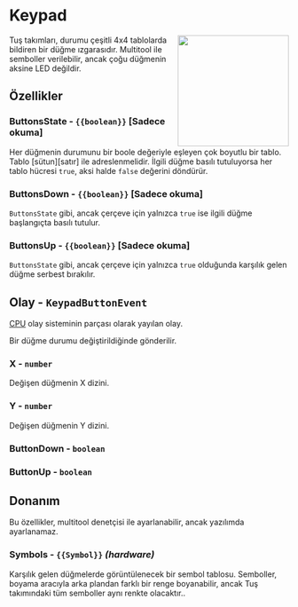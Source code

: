 # Keypad

<img src="https://docs.retrogadgets.game/api/modules/Keypad.png" width="200" align="right">

Tuş takımları, durumu çeşitli 4x4 tablolarda bildiren bir düğme ızgarasıdır. Multitool ile semboller verilebilir, ancak çoğu düğmenin aksine LED değildir.

## Özellikler

### ButtonsState - `{{boolean}}` **[Sadece okuma]**
Her düğmenin durumunu bir boole değeriyle eşleyen çok boyutlu bir tablo.
Tablo [sütun][satır] ile adreslenmelidir. İlgili düğme basılı tutuluyorsa her tablo hücresi `true`, aksi halde `false` değerini döndürür.

### ButtonsDown - `{{boolean}}` **[Sadece okuma]**
`ButtonsState` gibi, ancak çerçeve için yalnızca `true` ise ilgili düğme başlangıçta basılı tutulur.

### ButtonsUp - `{{boolean}}` **[Sadece okuma]**
`ButtonsState` gibi, ancak çerçeve için yalnızca `true` olduğunda karşılık gelen düğme serbest bırakılır.

## Olay - `KeypadButtonEvent`
[CPU](../misc/CPU.md) olay sisteminin parçası olarak yayılan olay.

Bir düğme durumu değiştirildiğinde gönderilir.

### X - `number`
Değişen düğmenin X dizini.
### Y - `number`
Değişen düğmenin Y dizini.
### ButtonDown - `boolean`
### ButtonUp - `boolean`

## Donanım
Bu özellikler, multitool denetçisi ile ayarlanabilir, ancak yazılımda ayarlanamaz.

### Symbols - `{{Symbol}}` *(hardware)*
Karşılık gelen düğmelerde görüntülenecek bir sembol tablosu. Semboller, boyama aracıyla arka plandan farklı bir renge boyanabilir, ancak Tuş takımındaki tüm semboller aynı renkte olacaktır..
